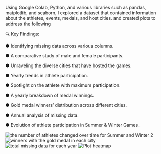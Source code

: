 Using Google Colab, Python, and various libraries such as pandas, matplotlib, and seaborn, I explored a dataset that contained information about the athletes, events, medals, and host cities. and created plots to address the following



🔍 Key Findings:



● Identifying missing data across various columns.

● A comparative study of male and female participants.

● Unraveling the diverse cities that have hosted the games.

● Yearly trends in athlete participation.

● Spotlight on the athlete with maximum participation.

● A yearly breakdown of medal winnings.

● Gold medal winners’ distribution across different cities.

● Annual analysis of missing data.

● Evolution of athlete participation in Summer & Winter Games.


![the number of athletes changed over time for Summer and Winter 2](https://github.com/ZaynDagham/Data_Analysis_Project-Olympics_DATA/assets/62936275/65f6e6bc-e306-4012-80bc-20db030da3b4)
![winners with the gold medal in each city](https://github.com/ZaynDagham/Data_Analysis_Project-Olympics_DATA/assets/62936275/b07680e2-c3c9-4305-95ac-bb2715b9d4f3)
![total missing data for each year](https://github.com/ZaynDagham/Data_Analysis_Project-Olympics_DATA/assets/62936275/0a59cd6d-bd82-4342-9d7d-81c9f85d0262)
![Plot heatmap](https://github.com/ZaynDagham/Data_Analysis_Project-Olympics_DATA/assets/62936275/72a42b2b-6006-494a-9434-9d342554bef4)
